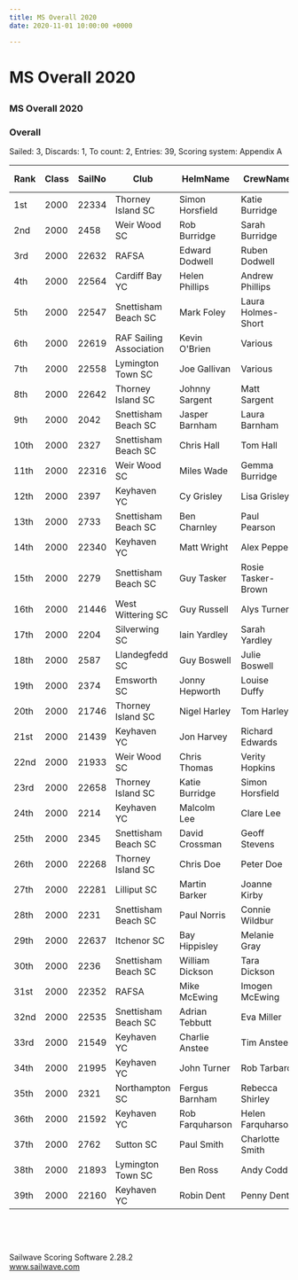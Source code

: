 ```yaml
---
title: MS Overall 2020
date: 2020-11-01 10:00:00 +0000

---
```

<div>

<h1>MS Overall 2020</h1>

<h2></h2>

<div style="clear:both"></div>

<h3>MS Overall 2020</h3>

<h3>Overall</h3>

<div>Sailed: 3, Discards: 1, To count: 2, Entries: 39, Scoring system: Appendix A</div>

<table cellspacing="0" cellpadding="0" border="0">

<colgroup span="11">

<col>

<col>

<col>

<col>

<col>

<col>

<col>

<col>

<col>

<col>

<col>

</colgroup>

<thead>

<tr>

<th>Rank</th>

<th>Class</th>

<th>SailNo</th>

<th>Club</th>

<th>HelmName</th>

<th>CrewName</th>

<th>Snettisham Beach SC</th>

<th>Keyhaven YC</th>

<th>Itchenor SC</th>

<th>Total</th>

<th>Nett</th>

</tr>

</thead>

<tbody>

<tr>

<td>1st</td>

<td>2000</td>

<td>22334</td>

<td>Thorney Island SC</td>

<td>Simon Horsfield</td>

<td>Katie Burridge</td>

<td>1.0</td>

<td>1.0</td>

<td>(40.0 DNC)</td>

<td>42.0</td>

<td>2.0</td>

</tr>

<tr>

<td>2nd</td>

<td>2000</td>

<td>2458</td>

<td>Weir Wood SC</td>

<td>Rob Burridge</td>

<td>Sarah Burridge</td>

<td>(40.0 DNC)</td>

<td>6.0</td>

<td>1.0</td>

<td>47.0</td>

<td>7.0</td>

</tr>

<tr>

<td>3rd</td>

<td>2000</td>

<td>22632</td>

<td>RAFSA</td>

<td>Edward Dodwell</td>

<td>Ruben Dodwell</td>

<td>(40.0 DNC)</td>

<td>3.0</td>

<td>5.0</td>

<td>48.0</td>

<td>8.0</td>

</tr>

<tr>

<td>4th</td>

<td>2000</td>

<td>22564</td>

<td>Cardiff Bay YC</td>

<td>Helen Phillips</td>

<td>Andrew Phillips</td>

<td>(40.0 DNC)</td>

<td>7.0</td>

<td>3.0</td>

<td>50.0</td>

<td>10.0</td>

</tr>

<tr>

<td>5th</td>

<td>2000</td>

<td>22547</td>

<td>Snettisham Beach SC</td>

<td>Mark Foley</td>

<td>Laura Holmes-Short</td>

<td>7.0</td>

<td>8.0</td>

<td>(40.0 DNC)</td>

<td>55.0</td>

<td>15.0</td>

</tr>

<tr>

<td>6th</td>

<td>2000</td>

<td>22619</td>

<td>RAF Sailing Association</td>

<td>Kevin O'Brien</td>

<td>Various</td>

<td>14.0</td>

<td>2.0</td>

<td>(40.0 DNC)</td>

<td>56.0</td>

<td>16.0</td>

</tr>

<tr>

<td>7th</td>

<td>2000</td>

<td>22558</td>

<td>Lymington Town SC</td>

<td>Joe Gallivan</td>

<td>Various</td>

<td>8.0</td>

<td>12.0</td>

<td>(40.0 DNC)</td>

<td>60.0</td>

<td>20.0</td>

</tr>

<tr>

<td>8th</td>

<td>2000</td>

<td>22642</td>

<td>Thorney Island SC</td>

<td>Johnny Sargent</td>

<td>Matt Sargent</td>

<td>(40.0 DNC)</td>

<td>40.0 DNC</td>

<td>2.0</td>

<td>82.0</td>

<td>42.0</td>

</tr>

<tr>

<td>9th</td>

<td>2000</td>

<td>2042</td>

<td>Snettisham Beach SC</td>

<td>Jasper Barnham</td>

<td>Laura Barnham</td>

<td>2.0</td>

<td>(40.0 DNC)</td>

<td>40.0 DNC</td>

<td>82.0</td>

<td>42.0</td>

</tr>

<tr>

<td>10th</td>

<td>2000</td>

<td>2327</td>

<td>Snettisham Beach SC</td>

<td>Chris Hall</td>

<td>Tom Hall</td>

<td>3.0</td>

<td>(40.0 DNC)</td>

<td>40.0 DNC</td>

<td>83.0</td>

<td>43.0</td>

</tr>

<tr>

<td>11th</td>

<td>2000</td>

<td>22316</td>

<td>Weir Wood SC</td>

<td>Miles Wade</td>

<td>Gemma Burridge</td>

<td>(40.0 DNC)</td>

<td>40.0 DNC</td>

<td>4.0</td>

<td>84.0</td>

<td>44.0</td>

</tr>

<tr>

<td>12th</td>

<td>2000</td>

<td>2397</td>

<td>Keyhaven YC</td>

<td>Cy Grisley</td>

<td>Lisa Grisley</td>

<td>(40.0 DNC)</td>

<td>4.0</td>

<td>40.0 DNC</td>

<td>84.0</td>

<td>44.0</td>

</tr>

<tr>

<td>13th</td>

<td>2000</td>

<td>2733</td>

<td>Snettisham Beach SC</td>

<td>Ben Charnley</td>

<td>Paul Pearson</td>

<td>4.0</td>

<td>(40.0 DNC)</td>

<td>40.0 DNC</td>

<td>84.0</td>

<td>44.0</td>

</tr>

<tr>

<td>14th</td>

<td>2000</td>

<td>22340</td>

<td>Keyhaven YC</td>

<td>Matt Wright</td>

<td>Alex Pepper</td>

<td>(40.0 DNC)</td>

<td>5.0</td>

<td>40.0 DNC</td>

<td>85.0</td>

<td>45.0</td>

</tr>

<tr>

<td>15th</td>

<td>2000</td>

<td>2279</td>

<td>Snettisham Beach SC</td>

<td>Guy Tasker</td>

<td>Rosie Tasker-Brown</td>

<td>5.0</td>

<td>(40.0 DNC)</td>

<td>40.0 DNC</td>

<td>85.0</td>

<td>45.0</td>

</tr>

<tr>

<td>16th</td>

<td>2000</td>

<td>21446</td>

<td>West Wittering SC</td>

<td>Guy Russell</td>

<td>Alys Turner</td>

<td>(40.0 DNC)</td>

<td>40.0 DNC</td>

<td>6.0</td>

<td>86.0</td>

<td>46.0</td>

</tr>

<tr>

<td>17th</td>

<td>2000</td>

<td>2204</td>

<td>Silverwing SC</td>

<td>Iain Yardley</td>

<td>Sarah Yardley</td>

<td>6.0</td>

<td>(40.0 DNC)</td>

<td>40.0 DNC</td>

<td>86.0</td>

<td>46.0</td>

</tr>

<tr>

<td>18th</td>

<td>2000</td>

<td>2587</td>

<td>Llandegfedd SC</td>

<td>Guy Boswell</td>

<td>Julie Boswell</td>

<td>(40.0 DNC)</td>

<td>40.0 DNC</td>

<td>7.0</td>

<td>87.0</td>

<td>47.0</td>

</tr>

<tr>

<td>19th</td>

<td>2000</td>

<td>2374</td>

<td>Emsworth SC</td>

<td>Jonny Hepworth</td>

<td>Louise Duffy</td>

<td>(40.0 DNC)</td>

<td>40.0 DNC</td>

<td>8.0</td>

<td>88.0</td>

<td>48.0</td>

</tr>

<tr>

<td>20th</td>

<td>2000</td>

<td>21746</td>

<td>Thorney Island SC</td>

<td>Nigel Harley</td>

<td>Tom Harley</td>

<td>(40.0 DNC)</td>

<td>40.0 DNC</td>

<td>9.0</td>

<td>89.0</td>

<td>49.0</td>

</tr>

<tr>

<td>21st</td>

<td>2000</td>

<td>21439</td>

<td>Keyhaven YC</td>

<td>Jon Harvey</td>

<td>Richard Edwards</td>

<td>(40.0 DNC)</td>

<td>9.0</td>

<td>40.0 DNC</td>

<td>89.0</td>

<td>49.0</td>

</tr>

<tr>

<td>22nd</td>

<td>2000</td>

<td>21933</td>

<td>Weir Wood SC</td>

<td>Chris Thomas</td>

<td>Verity Hopkins</td>

<td>9.0</td>

<td>(40.0 DNC)</td>

<td>40.0 DNC</td>

<td>89.0</td>

<td>49.0</td>

</tr>

<tr>

<td>23rd</td>

<td>2000</td>

<td>22658</td>

<td>Thorney Island SC</td>

<td>Katie Burridge</td>

<td>Simon Horsfield</td>

<td>(40.0 DNC)</td>

<td>40.0 DNC</td>

<td>10.0</td>

<td>90.0</td>

<td>50.0</td>

</tr>

<tr>

<td>24th</td>

<td>2000</td>

<td>2214</td>

<td>Keyhaven YC</td>

<td>Malcolm Lee</td>

<td>Clare Lee</td>

<td>(40.0 DNC)</td>

<td>10.0</td>

<td>40.0 DNC</td>

<td>90.0</td>

<td>50.0</td>

</tr>

<tr>

<td>25th</td>

<td>2000</td>

<td>2345</td>

<td>Snettisham Beach SC</td>

<td>David Crossman</td>

<td>Geoff Stevens</td>

<td>10.0</td>

<td>(40.0 DNC)</td>

<td>40.0 DNC</td>

<td>90.0</td>

<td>50.0</td>

</tr>

<tr>

<td>26th</td>

<td>2000</td>

<td>22268</td>

<td>Thorney Island SC</td>

<td>Chris Doe</td>

<td>Peter Doe</td>

<td>(40.0 DNC)</td>

<td>40.0 DNC</td>

<td>11.0</td>

<td>91.0</td>

<td>51.0</td>

</tr>

<tr>

<td>27th</td>

<td>2000</td>

<td>22281</td>

<td>Lilliput SC</td>

<td>Martin Barker</td>

<td>Joanne Kirby</td>

<td>(40.0 DNC)</td>

<td>11.0</td>

<td>40.0 DNC</td>

<td>91.0</td>

<td>51.0</td>

</tr>

<tr>

<td>28th</td>

<td>2000</td>

<td>2231</td>

<td>Snettisham Beach SC</td>

<td>Paul Norris</td>

<td>Connie Wildbur</td>

<td>11.0</td>

<td>(40.0 DNC)</td>

<td>40.0 DNC</td>

<td>91.0</td>

<td>51.0</td>

</tr>

<tr>

<td>29th</td>

<td>2000</td>

<td>22637</td>

<td>Itchenor SC</td>

<td>Bay Hippisley</td>

<td>Melanie Gray</td>

<td>(40.0 DNC)</td>

<td>40.0 DNC</td>

<td>12.0</td>

<td>92.0</td>

<td>52.0</td>

</tr>

<tr>

<td>30th</td>

<td>2000</td>

<td>2236</td>

<td>Snettisham Beach SC</td>

<td>William Dickson</td>

<td>Tara Dickson</td>

<td>12.0</td>

<td>(40.0 DNC)</td>

<td>40.0 DNC</td>

<td>92.0</td>

<td>52.0</td>

</tr>

<tr>

<td>31st</td>

<td>2000</td>

<td>22352</td>

<td>RAFSA</td>

<td>Mike McEwing</td>

<td>Imogen McEwing</td>

<td>(40.0 DNC)</td>

<td>13.0</td>

<td>40.0 DNC</td>

<td>93.0</td>

<td>53.0</td>

</tr>

<tr>

<td>32nd</td>

<td>2000</td>

<td>22535</td>

<td>Snettisham Beach SC</td>

<td>Adrian Tebbutt</td>

<td>Eva Miller</td>

<td>13.0</td>

<td>(40.0 DNC)</td>

<td>40.0 DNC</td>

<td>93.0</td>

<td>53.0</td>

</tr>

<tr>

<td>33rd</td>

<td>2000</td>

<td>21549</td>

<td>Keyhaven YC</td>

<td>Charlie Anstee</td>

<td>Tim Anstee</td>

<td>(40.0 DNC)</td>

<td>14.0</td>

<td>40.0 DNC</td>

<td>94.0</td>

<td>54.0</td>

</tr>

<tr>

<td>34th</td>

<td>2000</td>

<td>21995</td>

<td>Keyhaven YC</td>

<td>John Turner</td>

<td>Rob Tarbard</td>

<td>(40.0 DNC)</td>

<td>15.0</td>

<td>40.0 DNC</td>

<td>95.0</td>

<td>55.0</td>

</tr>

<tr>

<td>35th</td>

<td>2000</td>

<td>2321</td>

<td>Northampton SC</td>

<td>Fergus Barnham</td>

<td>Rebecca Shirley</td>

<td>15.0</td>

<td>(40.0 DNC)</td>

<td>40.0 DNC</td>

<td>95.0</td>

<td>55.0</td>

</tr>

<tr>

<td>36th</td>

<td>2000</td>

<td>21592</td>

<td>Keyhaven YC</td>

<td>Rob Farquharson</td>

<td>Helen Farquharson</td>

<td>(40.0 DNC)</td>

<td>16.0</td>

<td>40.0 DNC</td>

<td>96.0</td>

<td>56.0</td>

</tr>

<tr>

<td>37th</td>

<td>2000</td>

<td>2762</td>

<td>Sutton SC</td>

<td>Paul Smith</td>

<td>Charlotte Smith</td>

<td>16.0</td>

<td>(40.0 DNC)</td>

<td>40.0 DNC</td>

<td>96.0</td>

<td>56.0</td>

</tr>

<tr>

<td>38th</td>

<td>2000</td>

<td>21893</td>

<td>Lymington Town SC</td>

<td>Ben Ross</td>

<td>Andy Codd</td>

<td>(40.0 DNC)</td>

<td>17.0</td>

<td>40.0 DNC</td>

<td>97.0</td>

<td>57.0</td>

</tr>

<tr>

<td>39th</td>

<td>2000</td>

<td>22160</td>

<td>Keyhaven YC</td>

<td>Robin Dent</td>

<td>Penny Dent</td>

<td>(40.0 DNC)</td>

<td>18.0</td>

<td>40.0 DNC</td>

<td>98.0</td>

<td>58.0</td>

</tr>

</tbody>

</table>

<p><a></a><br><a></a></p>

<p><a></a><br><a></a></p>

<p>Sailwave Scoring Software 2.28.2<br><a href="http://www.sailwave.com" target="_blank">www.sailwave.com</a></p>

</div>